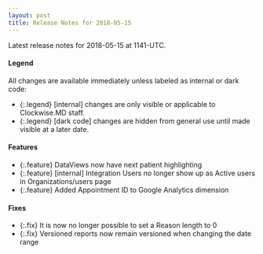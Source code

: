 ```yaml
---
layout: post
title: Release Notes for 2018-05-15
---
```


Latest release notes for 2018-05-15 at 1141-UTC.

<div class='legend' markdown='1'>

#### Legend

All changes are available immediately unless labeled as internal or dark code:

- {:.legend} [internal] changes are only visible or applicable to Clockwise.MD staff.
- {:.legend} [dark code] changes are hidden from general use until made visible at a later date.

</div>

<div class='features' markdown='1'>

#### Features

- {:.feature} DataViews now have next patient highlighting
- {:.feature} [internal] Integration Users no longer show up as Active users in Organizations/users page
- {:.feature} Added Appointment ID to Google Analytics dimension

</div>

<div class='fixes' markdown='1'>

#### Fixes

- {:.fix} It is now no longer possible to set a Reason length to 0
- {:.fix} Versioned reports now remain versioned when changing the date range

</div>
